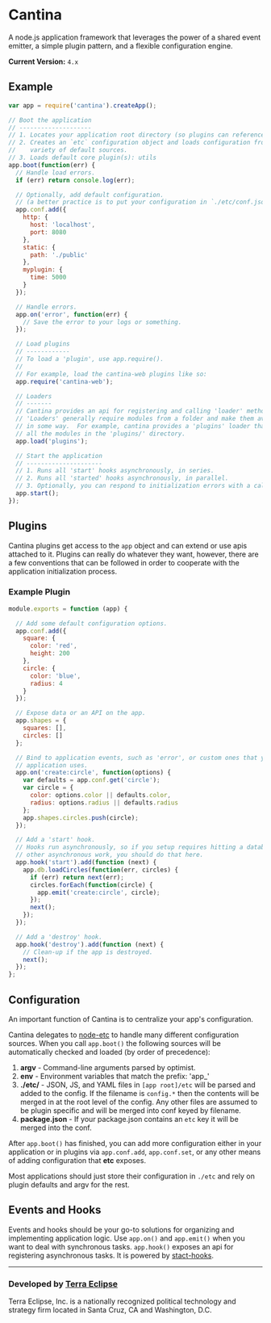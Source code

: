 Cantina
=======

A node.js application framework that leverages the power of a shared event
emitter, a simple plugin pattern, and a flexible configuration engine.

**Current Version:** `4.x`

Example
-------
```js
var app = require('cantina').createApp();

// Boot the application
// --------------------
// 1. Locates your application root directory (so plugins can reference it).
// 2. Creates an `etc` configuration object and loads configuration from a
//    variety of default sources.
// 3. Loads default core plugin(s): utils
app.boot(function(err) {
  // Handle load errors.
  if (err) return console.log(err);

  // Optionally, add default configuration.
  // (a better practice is to put your configuration in `./etc/conf.json`)
  app.conf.add({
    http: {
      host: 'localhost',
      port: 8080
    },
    static: {
      path: './public'
    },
    myplugin: {
      time: 5000
    }
  });

  // Handle errors.
  app.on('error', function(err) {
    // Save the error to your logs or something.
  });

  // Load plugins
  // ------------
  // To load a 'plugin', use app.require().
  //
  // For example, load the cantina-web plugins like so:
  app.require('cantina-web');

  // Loaders
  // -------
  // Cantina provides an api for registering and calling 'loader' methods.
  // 'Loaders' generally require modules from a folder and make them available
  // in some way.  For example, cantina provides a 'plugins' loader that loads
  // all the modules in the 'plugins/' directory.
  app.load('plugins');

  // Start the application
  // ---------------------
  // 1. Runs all 'start' hooks asynchronously, in series.
  // 2. Runs all 'started' hooks asynchronously, in parallel.
  // 3. Optionally, you can respond to initialization errors with a callback.
  app.start();
});

```

Plugins
-------
Cantina plugins get access to the `app` object and can extend or use apis attached to it.
Plugins can really do whatever they want, however, there are a few conventions
that can be followed in order to cooperate with the application initialization
process.

### Example Plugin
```js
module.exports = function (app) {

  // Add some default configuration options.
  app.conf.add({
    square: {
      color: 'red',
      height: 200
    },
    circle: {
      color: 'blue',
      radius: 4
    }
  });

  // Expose data or an API on the app.
  app.shapes = {
    squares: [],
    circles: []
  };

  // Bind to application events, such as 'error', or custom ones that your
  // application uses.
  app.on('create:circle', function(options) {
    var defaults = app.conf.get('circle');
    var circle = {
      color: options.color || defaults.color,
      radius: options.radius || defaults.radius
    };
    app.shapes.circles.push(circle);
  });

  // Add a 'start' hook.
  // Hooks run asynchronously, so if you setup requires hitting a database or doing
  // other asynchronous work, you should do that here.
  app.hook('start').add(function (next) {
    app.db.loadCircles(function(err, circles) {
      if (err) return next(err);
      circles.forEach(function(circle) {
        app.emit('create:circle', circle);
      });
      next();
    });
  });

  // Add a 'destroy' hook.
  app.hook('destroy').add(function (next) {
    // Clean-up if the app is destroyed.
    next();
  });
};
```

Configuration
-------------
An important function of Cantina is to centralize your app's configuration.

Cantina delegates to [node-etc](https://www.github.com/cpsubrian/node-etc)
to handle many different configuration sources. When you call `app.boot()` the
following sources will be automatically checked and loaded (by order of
precedence):

1. **argv** - Command-line arguments parsed by optimist.
2. **env** - Environment variables that match the prefix: 'app_'
3. **./etc/** - JSON, JS, and YAML files in `[app root]/etc` will be parsed and
   added to the config. If the filename is `config.*` then the contents will be
   merged in at the root level of the config. Any other files are assumed to
   be plugin specific and will be merged into conf keyed by filename.
4. **package.json** - If your package.json contains an `etc` key it will be
   merged into the conf.

After `app.boot()` has finished, you can add more configuration either in your
application or in plugins via `app.conf.add`, `app.conf.set`, or any other
means of adding configuration that **etc** exposes.

Most applications should just store their configuration in `./etc` and rely
on plugin defaults and argv for the rest.

Events and Hooks
-----------------
Events and hooks should be your go-to solutions for organizing and implementing
application logic. Use `app.on()` and `app.emit()` when you want to deal with
synchronous tasks. `app.hook()` exposes an api for registering asynchronous
tasks. It is powered by [stact-hooks](https://github.com/cpsubrian/node-stact-hooks).

- - -

### Developed by [Terra Eclipse](http://www.terraeclipse.com)

Terra Eclipse, Inc. is a nationally recognized political technology and
strategy firm located in Santa Cruz, CA and Washington, D.C.
